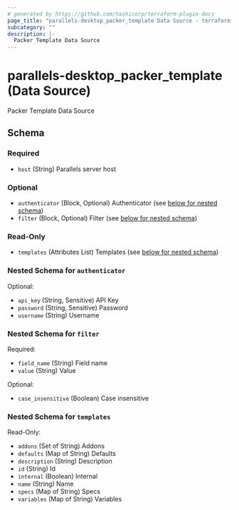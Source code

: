 ```yaml
---
# generated by https://github.com/hashicorp/terraform-plugin-docs
page_title: "parallels-desktop_packer_template Data Source - terraform-provider-hashicups"
subcategory: ""
description: |-
  Packer Template Data Source
---
```


# parallels-desktop_packer_template (Data Source)

Packer Template Data Source



<!-- schema generated by tfplugindocs -->
## Schema

### Required

- `host` (String) Parallels server host

### Optional

- `authenticator` (Block, Optional) Authenticator (see [below for nested schema](#nestedblock--authenticator))
- `filter` (Block, Optional) Filter (see [below for nested schema](#nestedblock--filter))

### Read-Only

- `templates` (Attributes List) Templates (see [below for nested schema](#nestedatt--templates))

<a id="nestedblock--authenticator"></a>
### Nested Schema for `authenticator`

Optional:

- `api_key` (String, Sensitive) API Key
- `password` (String, Sensitive) Password
- `username` (String) Username


<a id="nestedblock--filter"></a>
### Nested Schema for `filter`

Required:

- `field_name` (String) Field name
- `value` (String) Value

Optional:

- `case_insensitive` (Boolean) Case insensitive


<a id="nestedatt--templates"></a>
### Nested Schema for `templates`

Read-Only:

- `addons` (Set of String) Addons
- `defaults` (Map of String) Defaults
- `description` (String) Description
- `id` (String) Id
- `internal` (Boolean) Internal
- `name` (String) Name
- `specs` (Map of String) Specs
- `variables` (Map of String) Variables
